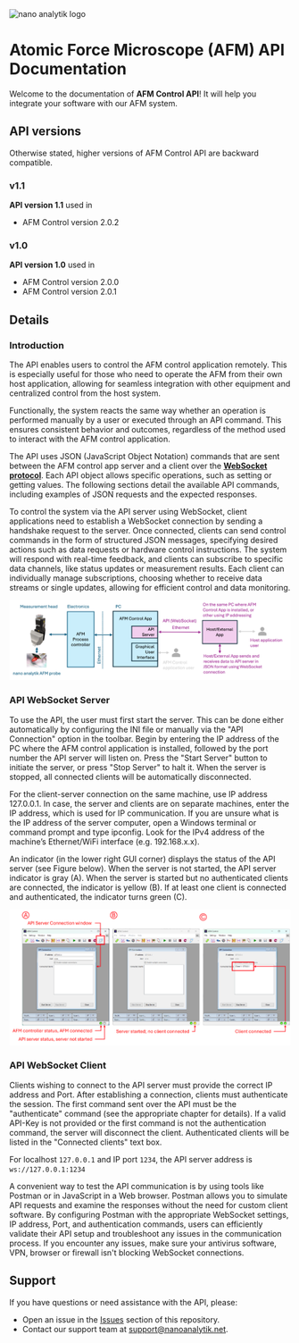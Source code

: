 <img src="https://www.nanoanalytik.net/wp-content/themes/nanoanalytik/img/Logo_nav.svg" alt="nano analytik logo" width="250">

# Atomic Force Microscope (AFM) API Documentation

Welcome to the documentation of **AFM Control API**! It will help you integrate your software with our AFM system.

## API versions 

Otherwise stated, higher versions of AFM Control API are backward compatible.

### v1.1

**API version 1.1** used in 

 - AFM Control version 2.0.2

### v1.0

**API version 1.0** used in 

 - AFM Control version 2.0.0
 - AFM Control version 2.0.1

## Details 

### Introduction

The API enables users to control the AFM control application remotely. This is especially useful for those who need to operate the AFM from their own host application, allowing for seamless integration with other equipment and centralized control from the host system. 

Functionally, the system reacts the same way whether an operation is performed manually by a user or executed through an API command. This ensures consistent behavior and outcomes, regardless of the method used to interact with the AFM control application. 

The API uses JSON (JavaScript Object Notation) commands that are sent between the AFM control app server and a client over the [**WebSocket protocol**](https://en.wikipedia.org/wiki/WebSocket). Each API object allows specific operations, such as setting or getting values. The following sections detail the available API commands, including examples of JSON requests and the expected responses. 

To control the system via the API server using WebSocket, client applications need to establish a WebSocket connection by sending a handshake request to the server. Once connected, clients can send control commands in the form of structured JSON messages, specifying desired actions such as data requests or hardware control instructions. The system will respond with real-time feedback, and clients can subscribe to specific data channels, like status updates or measurement results. Each client can individually manage subscriptions, choosing whether to receive data streams or single updates, allowing for efficient control and data monitoring. 

![AFM Diagram](./api_diagram.png)

### API WebSocket Server 

To use the API, the user must first start the server. This can be done either automatically by configuring the INI file or manually via the "API Connection" option in the toolbar. Begin by entering the IP address of the PC where the AFM control application is installed, followed by the port number the API server will listen on. Press the "Start Server" button to initiate the server, or press "Stop Server" to halt it. When the server is stopped, all connected clients will be automatically disconnected. 

For the client-server connection on the same machine, use IP address 127.0.0.1. In case, the server and clients are on separate machines, enter the IP address, which is used for IP communication. If you are unsure what is the IP address of the server computer, open a Windows terminal or command prompt and type ipconfig. Look for the IPv4 address of the machine’s Ethernet/WiFi interface (e.g. 192.168.x.x).  

An indicator (in the lower right GUI corner) displays the status of the API server (see Figure below). When the server is not started, the API server indicator is gray (A). When the server is started but no authenticated clients are connected, the indicator is yellow (B). If at least one client is connected and authenticated, the indicator turns green (C). 

![AFM GUI](./api_gui_status.png)

### API WebSocket Client 

Clients wishing to connect to the API server must provide the correct IP address and Port. After establishing a connection, clients must authenticate the session. The first command sent over the API must be the "authenticate" command (see the appropriate chapter for details). If a valid API-Key is not provided or the first command is not the authentication command, the server will disconnect the client. Authenticated clients will be listed in the "Connected clients" text box. 

For localhost `127.0.0.1` and IP port `1234`, the API server address is `ws://127.0.0.1:1234`  

A convenient way to test the API communication is by using tools like Postman or in JavaScript in a Web browser. Postman allows you to simulate API requests and examine the responses without the need for custom client software. By configuring Postman with the appropriate WebSocket settings, IP address, Port, and authentication commands, users can efficiently validate their API setup and troubleshoot any issues in the communication process. If you encounter any issues, make sure your antivirus software, VPN, browser or firewall isn't blocking WebSocket connections.  

## Support

If you have questions or need assistance with the API, please:

- Open an issue in the [Issues](https://github.com/nanoanalytik/nano_analytik/issues) section of this repository.
- Contact our support team at [support@nanoanalytik.net](mailto:support@nanoanalytik.net).
